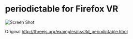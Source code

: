 # periodictable for Firefox VR

![Screen Shot](https://github.com/nishioka/periodictable/raw/master/app/images/ss.png "Screen Shot")

Original
http://threejs.org/examples/css3d_periodictable.html
